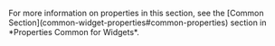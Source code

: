 <p>
For more information on properties in this section, see the [Common Section](common-widget-properties#common-properties) section in *Properties Common for Widgets*. 
